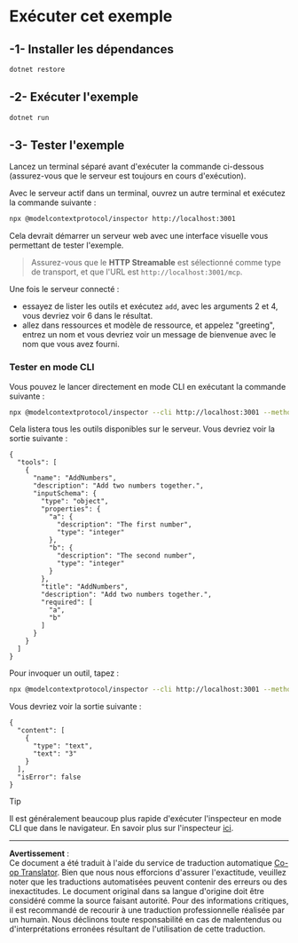 <!--
CO_OP_TRANSLATOR_METADATA:
{
  "original_hash": "dde4e32e4b55ef4962c411b39d2340a7",
  "translation_date": "2025-09-03T15:54:26+00:00",
  "source_file": "03-GettingStarted/06-http-streaming/solution/dotnet/README.md",
  "language_code": "fr"
}
-->
# Exécuter cet exemple

## -1- Installer les dépendances

```bash
dotnet restore
```

## -2- Exécuter l'exemple

```bash
dotnet run
```

## -3- Tester l'exemple

Lancez un terminal séparé avant d'exécuter la commande ci-dessous (assurez-vous que le serveur est toujours en cours d'exécution).

Avec le serveur actif dans un terminal, ouvrez un autre terminal et exécutez la commande suivante :

```bash
npx @modelcontextprotocol/inspector http://localhost:3001
```

Cela devrait démarrer un serveur web avec une interface visuelle vous permettant de tester l'exemple.

> Assurez-vous que le **HTTP Streamable** est sélectionné comme type de transport, et que l'URL est `http://localhost:3001/mcp`.

Une fois le serveur connecté :

- essayez de lister les outils et exécutez `add`, avec les arguments 2 et 4, vous devriez voir 6 dans le résultat.
- allez dans ressources et modèle de ressource, et appelez "greeting", entrez un nom et vous devriez voir un message de bienvenue avec le nom que vous avez fourni.

### Tester en mode CLI

Vous pouvez le lancer directement en mode CLI en exécutant la commande suivante :

```bash 
npx @modelcontextprotocol/inspector --cli http://localhost:3001 --method tools/list
```

Cela listera tous les outils disponibles sur le serveur. Vous devriez voir la sortie suivante :

```text
{
  "tools": [
    {
      "name": "AddNumbers",
      "description": "Add two numbers together.",
      "inputSchema": {
        "type": "object",
        "properties": {
          "a": {
            "description": "The first number",
            "type": "integer"
          },
          "b": {
            "description": "The second number",
            "type": "integer"
          }
        },
        "title": "AddNumbers",
        "description": "Add two numbers together.",
        "required": [
          "a",
          "b"
        ]
      }
    }
  ]
}
```

Pour invoquer un outil, tapez :

```bash
npx @modelcontextprotocol/inspector --cli http://localhost:3001 --method tools/call --tool-name AddNumbers --tool-arg a=1 --tool-arg b=2
```

Vous devriez voir la sortie suivante :

```text
{
  "content": [
    {
      "type": "text",
      "text": "3"
    }
  ],
  "isError": false
}
```

> [!TIP]
> Il est généralement beaucoup plus rapide d'exécuter l'inspecteur en mode CLI que dans le navigateur.
> En savoir plus sur l'inspecteur [ici](https://github.com/modelcontextprotocol/inspector).

---

**Avertissement** :  
Ce document a été traduit à l'aide du service de traduction automatique [Co-op Translator](https://github.com/Azure/co-op-translator). Bien que nous nous efforcions d'assurer l'exactitude, veuillez noter que les traductions automatisées peuvent contenir des erreurs ou des inexactitudes. Le document original dans sa langue d'origine doit être considéré comme la source faisant autorité. Pour des informations critiques, il est recommandé de recourir à une traduction professionnelle réalisée par un humain. Nous déclinons toute responsabilité en cas de malentendus ou d'interprétations erronées résultant de l'utilisation de cette traduction.